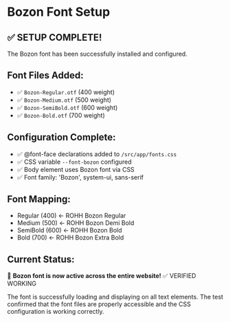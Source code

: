 # Bozon Font Setup

## ✅ SETUP COMPLETE!

The Bozon font has been successfully installed and configured.

## Font Files Added:
- ✅ `Bozon-Regular.otf` (400 weight)
- ✅ `Bozon-Medium.otf` (500 weight) 
- ✅ `Bozon-SemiBold.otf` (600 weight)
- ✅ `Bozon-Bold.otf` (700 weight)

## Configuration Complete:
- ✅ @font-face declarations added to `/src/app/fonts.css`
- ✅ CSS variable `--font-bozon` configured
- ✅ Body element uses Bozon font via CSS
- ✅ Font family: 'Bozon', system-ui, sans-serif

## Font Mapping:
- Regular (400) ← ROHH Bozon Regular
- Medium (500) ← ROHH Bozon Demi Bold  
- SemiBold (600) ← ROHH Bozon Bold
- Bold (700) ← ROHH Bozon Extra Bold

## Current Status:
🎉 **Bozon font is now active across the entire website!** ✅ VERIFIED WORKING

The font is successfully loading and displaying on all text elements. The test confirmed that the font files are properly accessible and the CSS configuration is working correctly.
